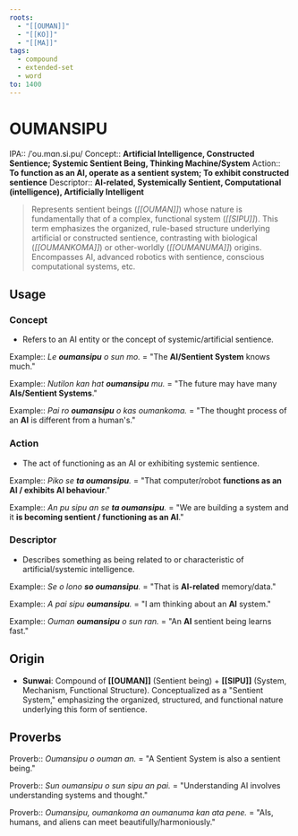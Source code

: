 ```yaml
---
roots:
  - "[[OUMAN]]"
  - "[[KO]]"
  - "[[MA]]"
tags:
  - compound
  - extended-set
  - word
to: 1400
---
```


# OUMANSIPU

IPA::				/ˈou.mɑn.si.pu/
Concept::		**Artificial Intelligence, Constructed Sentience; Systemic Sentient Being, Thinking Machine/System**
Action::		**To function as an AI, operate as a sentient system; To exhibit constructed sentience**
Descriptor::	**AI-related, Systemically Sentient, Computational (intelligence), Artificially Intelligent**

> Represents sentient beings (*[[OUMAN]]*) whose nature is fundamentally that of a complex, functional system (*[[SIPU]]*). This term emphasizes the organized, rule-based structure underlying artificial or constructed sentience, contrasting with biological (*[[OUMANKOMA]]*) or other-worldly (*[[OUMANUMA]]*) origins. Encompasses AI, advanced robotics with sentience, conscious computational systems, etc.

## Usage

### Concept
*   Refers to an AI entity or the concept of systemic/artificial sentience.

Example::   *Le **oumansipu** o sun mo.* = "The **AI/Sentient System** knows much."

Example::   *Nutilon kan hat **oumansipu** mu.* = "The future may have many **AIs/Sentient Systems**."

Example::   *Pai ro **oumansipu** o kas oumankoma.* = "The thought process of an **AI** is different from a human's."

### Action
*   The act of functioning as an AI or exhibiting systemic sentience.

Example::   *Piko se **ta oumansipu**.* = "That computer/robot **functions as an AI / exhibits AI behaviour**."

Example::   *An pu sipu an se **ta oumansipu**.* = "We are building a system and it **is becoming sentient / functioning as an AI**."

### Descriptor
*   Describes something as being related to or characteristic of artificial/systemic intelligence.

Example::   *Se o lono **so oumansipu**.* = "That is **AI-related** memory/data."

Example::   *A pai sipu **oumansipu**.* = "I am thinking about an **AI** system."

Example::   *Ouman **oumansipu** o sun ran.* = "An **AI** sentient being learns fast."

## Origin

*   **Sunwai**: Compound of **[[OUMAN]]** (Sentient being) + **[[SIPU]]** (System, Mechanism, Functional Structure). Conceptualized as a "Sentient System," emphasizing the organized, structured, and functional nature underlying this form of sentience.

## Proverbs

Proverb:: *Oumansipu o ouman an.* = "A Sentient System is also a sentient being."

Proverb:: *Sun oumansipu o sun sipu an pai.* = "Understanding AI involves understanding systems and thought."

Proverb:: *Oumansipu, oumankoma an oumanuma kan ata pene.* = "AIs, humans, and aliens can meet beautifully/harmoniously."
